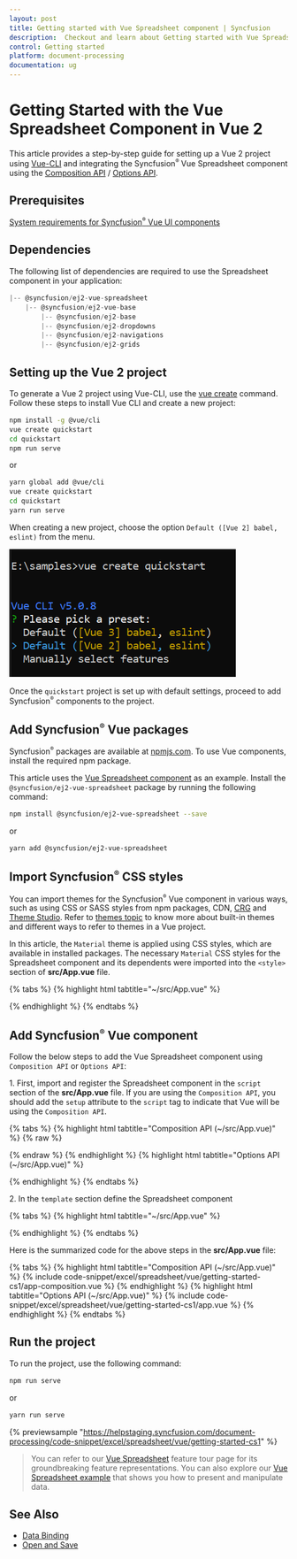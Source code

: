 ```yaml
---
layout: post
title: Getting started with Vue Spreadsheet component | Syncfusion
description:  Checkout and learn about Getting started with Vue Spreadsheet component of Syncfusion Essential JS 2 and more details.
control: Getting started 
platform: document-processing
documentation: ug
---
```


# Getting Started with the Vue Spreadsheet Component in Vue 2

This article provides a step-by-step guide for setting up a Vue 2 project using [Vue-CLI](https://cli.vuejs.org/) and integrating the Syncfusion<sup style="font-size:70%">&reg;</sup> Vue Spreadsheet component using the [Composition API](https://vuejs.org/guide/introduction.html#composition-api) / [Options API](https://vuejs.org/guide/introduction.html#options-api).

## Prerequisites

[System requirements for Syncfusion<sup style="font-size:70%">&reg;</sup> Vue UI components](https://ej2.syncfusion.com/vue/documentation/system-requirements/)

## Dependencies

The following list of dependencies are required to use the Spreadsheet component in your application:

```js
|-- @syncfusion/ej2-vue-spreadsheet
    |-- @syncfusion/ej2-vue-base
        |-- @syncfusion/ej2-base
        |-- @syncfusion/ej2-dropdowns
        |-- @syncfusion/ej2-navigations
        |-- @syncfusion/ej2-grids
```

## Setting up the Vue 2 project

To generate a Vue 2 project using Vue-CLI, use the [vue create](https://cli.vuejs.org/#getting-started) command. Follow these steps to install Vue CLI and create a new project:

```bash
npm install -g @vue/cli
vue create quickstart
cd quickstart
npm run serve
```

or

```bash
yarn global add @vue/cli
vue create quickstart
cd quickstart
yarn run serve
```

When creating a new project, choose the option `Default ([Vue 2] babel, eslint)` from the menu.

![Vue 2 project](./images/vue2-terminal.png)

Once the `quickstart` project is set up with default settings, proceed to add Syncfusion<sup style="font-size:70%">&reg;</sup> components to the project.

## Add Syncfusion<sup style="font-size:70%">&reg;</sup> Vue packages

Syncfusion<sup style="font-size:70%">&reg;</sup> packages are available at [npmjs.com](https://www.npmjs.com/search?q=ej2-vue). To use Vue components, install the required npm package.

This article uses the [Vue Spreadsheet component](https://www.syncfusion.com/vue-components/vue-spreadsheet) as an example. Install the `@syncfusion/ej2-vue-spreadsheet` package by running the following command:

```bash
npm install @syncfusion/ej2-vue-spreadsheet --save
```
or

```bash
yarn add @syncfusion/ej2-vue-spreadsheet
```

## Import Syncfusion<sup style="font-size:70%">&reg;</sup> CSS styles

You can import themes for the Syncfusion<sup style="font-size:70%">&reg;</sup> Vue component in various ways, such as using CSS or SASS styles from npm packages, CDN, [CRG](https://ej2.syncfusion.com/javascript/documentation/common/custom-resource-generator/) and [Theme Studio](https://ej2.syncfusion.com/vue/documentation/appearance/theme-studio/). Refer to [themes topic](https://ej2.syncfusion.com/vue/documentation/appearance/theme/) to know more about built-in themes and different ways to refer to themes in a Vue project.

In this article, the `Material` theme is applied using CSS styles, which are available in installed packages. The necessary `Material` CSS styles for the Spreadsheet component and its dependents were imported into the `<style>` section of **src/App.vue** file.

{% tabs %}
{% highlight html tabtitle="~/src/App.vue" %}

<style>
  @import '../node_modules/@syncfusion/ej2-base/styles/material.css';  
  @import '../node_modules/@syncfusion/ej2-buttons/styles/material.css';  
  @import '../node_modules/@syncfusion/ej2-dropdowns/styles/material.css';  
  @import '../node_modules/@syncfusion/ej2-inputs/styles/material.css';  
  @import '../node_modules/@syncfusion/ej2-navigations/styles/material.css';
  @import '../node_modules/@syncfusion/ej2-popups/styles/material.css';
  @import '../node_modules/@syncfusion/ej2-splitbuttons/styles/material.css';
  @import '../node_modules/@syncfusion/ej2-grids/styles/material.css';
  @import "../node_modules/@syncfusion/ej2-vue-spreadsheet/styles/material.css";
</style>

{% endhighlight %}
{% endtabs %}

## Add Syncfusion<sup style="font-size:70%">&reg;</sup> Vue component

Follow the below steps to add the Vue Spreadsheet component using `Composition API` or `Options API`:

1\. First, import and register the Spreadsheet component in the `script` section of the **src/App.vue** file. If you are using the `Composition API`, you should add the `setup` attribute to the `script` tag to indicate that Vue will be using the `Composition API`.

{% tabs %}
{% highlight html tabtitle="Composition API (~/src/App.vue)" %}
{% raw %}

<script setup>
import { SpreadsheetComponent as EjsSpreadsheet } from "@syncfusion/ej2-vue-spreadsheet";
</script>

{% endraw %}
{% endhighlight %}
{% highlight html tabtitle="Options API (~/src/App.vue)" %}

<script>
import { SpreadsheetComponent } from "@syncfusion/ej2-vue-spreadsheet";

export default {
   name: "App",
   components: {
      'ejs-spreadsheet': SpreadsheetComponent
   }
}
</script>

{% endhighlight %}
{% endtabs %}

2\. In the `template` section define the Spreadsheet component

{% tabs %}
{% highlight html tabtitle="~/src/App.vue" %}

<template>
   <ejs-spreadsheet></ejs-spreadsheet>
</template>

{% endhighlight %}
{% endtabs %}

Here is the summarized code for the above steps in the **src/App.vue** file:

{% tabs %}
{% highlight html tabtitle="Composition API (~/src/App.vue)" %}
{% include code-snippet/excel/spreadsheet/vue/getting-started-cs1/app-composition.vue %}
{% endhighlight %}
{% highlight html tabtitle="Options API (~/src/App.vue)" %}
{% include code-snippet/excel/spreadsheet/vue/getting-started-cs1/app.vue %}
{% endhighlight %}
{% endtabs %}

## Run the project

To run the project, use the following command:

```bash
npm run serve
```

or

```bash
yarn run serve
```
        
{% previewsample "https://helpstaging.syncfusion.com/document-processing/code-snippet/excel/spreadsheet/vue/getting-started-cs1" %}

> You can refer to our [Vue Spreadsheet](https://www.syncfusion.com/spreadsheet-editor-sdk/vue-spreadsheet-editor) feature tour page for its groundbreaking feature representations. You can also explore our [Vue Spreadsheet example](https://document.syncfusion.com/demos/spreadsheet-editor/vue/#/tailwind3/spreadsheet/default.html) that shows you how to present and manipulate data.

## See Also

* [Data Binding](./data-binding)
* [Open and Save](./open-save)